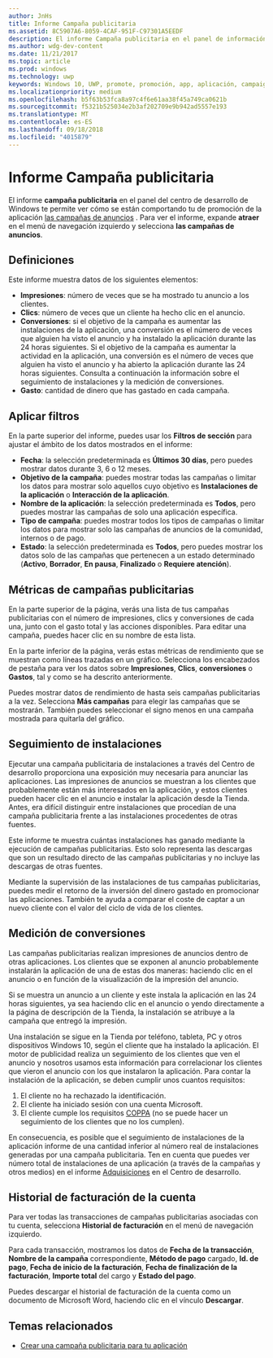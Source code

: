 ```yaml
---
author: JnHs
title: Informe Campaña publicitaria
ms.assetid: 8C5907A6-8059-4CAF-951F-C97301A5EEDF
description: El informe Campaña publicitaria en el panel de información del Centro de desarrollo de Windows te permite ver el rendimiento de las campañas de anuncios de promoción de tu aplicación.
ms.author: wdg-dev-content
ms.date: 11/21/2017
ms.topic: article
ms.prod: windows
ms.technology: uwp
keywords: Windows 10, UWP, promote, promoción, app, aplicación, campaign, campaña, report, informe, installs, instalaciones
ms.localizationpriority: medium
ms.openlocfilehash: b5f63b53fca8a97c4f6e61aa38f45a749ca0621b
ms.sourcegitcommit: f5321b525034e2b3af202709e9b942ad5557e193
ms.translationtype: MT
ms.contentlocale: es-ES
ms.lasthandoff: 09/18/2018
ms.locfileid: "4015879"
---
```

# <a name="ad-campaign-report"></a>Informe Campaña publicitaria

El informe **campaña publicitaria** en el panel del centro de desarrollo de Windows te permite ver cómo se están comportando tu de promoción de la aplicación [las campañas de anuncios](create-an-ad-campaign-for-your-app.md) . Para ver el informe, expande **atraer** en el menú de navegación izquierdo y selecciona **las campañas de anuncios**.

## <a name="definitions"></a>Definiciones

Este informe muestra datos de los siguientes elementos:

-   **Impresiones**: número de veces que se ha mostrado tu anuncio a los clientes.
-   **Clics**: número de veces que un cliente ha hecho clic en el anuncio.
-   **Conversiones**: si el objetivo de la campaña es aumentar las instalaciones de la aplicación, una conversión es el número de veces que alguien ha visto el anuncio y ha instalado la aplicación durante las 24 horas siguientes. Si el objetivo de la campaña es aumentar la actividad en la aplicación, una conversión es el número de veces que alguien ha visto el anuncio y ha abierto la aplicación durante las 24 horas siguientes. Consulta a continuación la información sobre el seguimiento de instalaciones y la medición de conversiones.
-   **Gasto**: cantidad de dinero que has gastado en cada campaña.

## <a name="apply-filters"></a>Aplicar filtros

En la parte superior del informe, puedes usar los **Filtros de sección** para ajustar el ámbito de los datos mostrados en el informe:

-   **Fecha**: la selección predeterminada es **Últimos 30 días**, pero puedes mostrar datos durante 3, 6 o 12 meses.
-   **Objetivo de la campaña**: puedes mostrar todas las campañas o limitar los datos para mostrar solo aquellos cuyo objetivo es **Instalaciones de la aplicación** o **Interacción de la aplicación**.
-   **Nombre de la aplicación**: la selección predeterminada es **Todos**, pero puedes mostrar las campañas de solo una aplicación específica.
-   **Tipo de campaña**: puedes mostrar todos los tipos de campañas o limitar los datos para mostrar solo las campañas de anuncios de la comunidad, internos o de pago.
-   **Estado**: la selección predeterminada es **Todos**, pero puedes mostrar los datos solo de las campañas que pertenecen a un estado determinado (**Activo**, **Borrador**, **En pausa**, **Finalizado** o **Requiere atención**).


## <a name="ad-campaign-metrics"></a>Métricas de campañas publicitarias

En la parte superior de la página, verás una lista de tus campañas publicitarias con el número de impresiones, clics y conversiones de cada una, junto con el gasto total y las acciones disponibles. Para editar una campaña, puedes hacer clic en su nombre de esta lista.

En la parte inferior de la página, verás estas métricas de rendimiento que se muestran como líneas trazadas en un gráfico. Selecciona los encabezados de pestaña para ver los datos sobre **Impresiones**, **Clics**, **conversiones** o **Gastos**, tal y como se ha descrito anteriormente.

Puedes mostrar datos de rendimiento de hasta seis campañas publicitarias a la vez. Selecciona **Más campañas** para elegir las campañas que se mostrarán. También puedes seleccionar el signo menos en una campaña mostrada para quitarla del gráfico.


## <a name="install-tracking"></a>Seguimiento de instalaciones

Ejecutar una campaña publicitaria de instalaciones a través del Centro de desarrollo proporciona una exposición muy necesaria para anunciar las aplicaciones. Las impresiones de anuncios se muestran a los clientes que probablemente están más interesados en la aplicación, y estos clientes pueden hacer clic en el anuncio e instalar la aplicación desde la Tienda. Antes, era difícil distinguir entre instalaciones que procedían de una campaña publicitaria frente a las instalaciones procedentes de otras fuentes.

Este informe te muestra cuántas instalaciones has ganado mediante la ejecución de campañas publicitarias. Esto solo representa las descargas que son un resultado directo de las campañas publicitarias y no incluye las descargas de otras fuentes.

Mediante la supervisión de las instalaciones de tus campañas publicitarias, puedes medir el retorno de la inversión del dinero gastado en promocionar las aplicaciones. También te ayuda a comparar el coste de captar a un nuevo cliente con el valor del ciclo de vida de los clientes.


## <a name="measuring-conversions"></a>Medición de conversiones

Las campañas publicitarias realizan impresiones de anuncios dentro de otras aplicaciones. Los clientes que se exponen al anuncio probablemente instalarán la aplicación de una de estas dos maneras: haciendo clic en el anuncio o en función de la visualización de la impresión del anuncio.

Si se muestra un anuncio a un cliente y este instala la aplicación en las 24 horas siguientes, ya sea haciendo clic en el anuncio o yendo directamente a la página de descripción de la Tienda, la instalación se atribuye a la campaña que entregó la impresión.

Una instalación se sigue en la Tienda por teléfono, tableta, PC y otros dispositivos Windows 10, según el cliente que ha instalado la aplicación. El motor de publicidad realiza un seguimiento de los clientes que ven el anuncio y nosotros usamos esta información para correlacionar los clientes que vieron el anuncio con los que instalaron la aplicación. Para contar la instalación de la aplicación, se deben cumplir unos cuantos requisitos:

1.  El cliente no ha rechazado la identificación.
2.  El cliente ha iniciado sesión con una cuenta Microsoft.
3.  El cliente cumple los requisitos [COPPA](http://go.microsoft.com/fwlink?LinkId=536558) (no se puede hacer un seguimiento de los clientes que no los cumplen).

En consecuencia, es posible que el seguimiento de instalaciones de la aplicación informe de una cantidad inferior al número real de instalaciones generadas por una campaña publicitaria. Ten en cuenta que puedes ver número total de instalaciones de una aplicación (a través de la campañas y otros medios) en el informe [Adquisiciones](acquisitions-report.md) en el Centro de desarrollo.


## <a name="account-billing-history"></a>Historial de facturación de la cuenta

Para ver todas las transacciones de campañas publicitarias asociadas con tu cuenta, selecciona **Historial de facturación** en el menú de navegación izquierdo.

Para cada transacción, mostramos los datos de **Fecha de la transacción**, **Nombre de la campaña** correspondiente, **Método de pago** cargado, **Id. de pago**, **Fecha de inicio de la facturación**, **Fecha de finalización de la facturación**, **Importe total** del cargo y **Estado del pago**.

Puedes descargar el historial de facturación de la cuenta como un documento de Microsoft Word, haciendo clic en el vínculo **Descargar**.

## <a name="related-topics"></a>Temas relacionados

* [Crear una campaña publicitaria para tu aplicación](create-an-ad-campaign-for-your-app.md)

 

 
